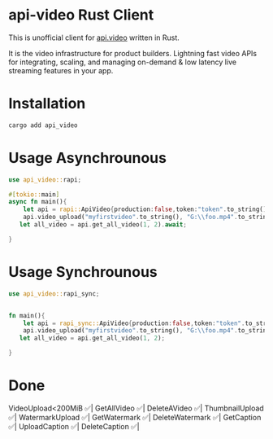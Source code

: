 # api-video Rust Client

This is unofficial client for [api.video](https://api.video) written in Rust.

It is the video infrastructure for product builders. Lightning fast video APIs for integrating, scaling, and managing on-demand & low latency live streaming features in your app.

# Installation

```rust
cargo add api_video
```

# Usage Asynchrounous

```rust
use api_video::rapi;

#[tokio::main]
async fn main(){
    let api = rapi::ApiVideo{production:false,token:"token".to_string()};
    api.video_upload("myfirstvideo".to_string(), "G:\\foo.mp4".to_string()).await;
   let all_video = api.get_all_video(1, 2).await;

}
```

# Usage Synchrounous

```rust
use api_video::rapi_sync;


fn main(){
    let api = rapi_sync::ApiVideo{production:false,token:"token".to_string()};
    api.video_upload("myfirstvideo".to_string(), "G:\\foo.mp4".to_string());
   let all_video = api.get_all_video(1, 2);

}
```

# Done

VideoUpload<200MiB ✅|
GetAllVideo ✅|
DeleteAVideo ✅|
ThumbnailUpload ✅|
WatermarkUpload ✅|
GetWatermark ✅|
DeleteWatermark ✅|
GetCaption ✅|
UploadCaption ✅|
DeleteCaption ✅|
